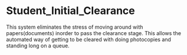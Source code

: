 # Student_Initial_Clearance
This system eliminates the stress of moving around with papers(documents) inorder to pass the clearance stage. This allows the automated way of getting to be cleared with doing photocopies and standing long on a queue.
